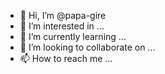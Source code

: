 - 👋 Hi, I’m @papa-gire
- 👀 I’m interested in ...
- 🌱 I’m currently learning ...
- 💞️ I’m looking to collaborate on ...
- 📫 How to reach me ...

<!---
papa-gire/papa-gire is a ✨ special ✨ repository because its `README.md` (this file) appears on your GitHub profile.
You can click the Preview link to take a look at your changes.
--->
